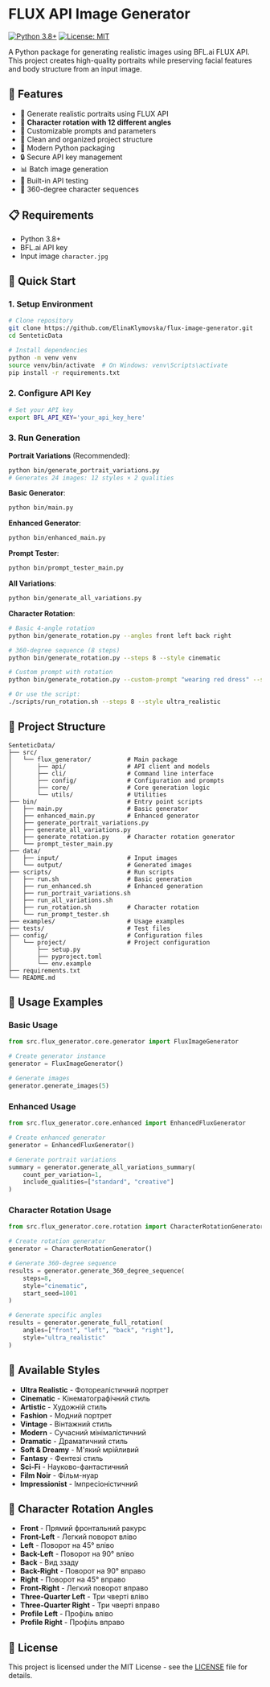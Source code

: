 # FLUX API Image Generator

[![Python 3.8+](https://img.shields.io/badge/python-3.8+-blue.svg)](https://www.python.org/downloads/)
[![License: MIT](https://img.shields.io/badge/License-MIT-yellow.svg)](https://opensource.org/licenses/MIT)

A Python package for generating realistic images using BFL.ai FLUX API. This project creates high-quality portraits while preserving facial features and body structure from an input image.

## 🌟 Features

- 🎨 Generate realistic portraits using FLUX API
- 🔄 **Character rotation with 12 different angles**
- 🔧 Customizable prompts and parameters
- 📁 Clean and organized project structure
- 🐍 Modern Python packaging
- 🔒 Secure API key management
- 📊 Batch image generation
- 🧪 Built-in API testing
- 🎯 360-degree character sequences

## 📋 Requirements

- Python 3.8+
- BFL.ai API key
- Input image `character.jpg`

## 🚀 Quick Start

### 1. Setup Environment

```bash
# Clone repository
git clone https://github.com/ElinaKlymovska/flux-image-generator.git
cd SenteticData

# Install dependencies
python -m venv venv
source venv/bin/activate  # On Windows: venv\Scripts\activate
pip install -r requirements.txt
```

### 2. Configure API Key

```bash
# Set your API key
export BFL_API_KEY='your_api_key_here'
```

### 3. Run Generation

**Portrait Variations** (Recommended):
```bash
python bin/generate_portrait_variations.py
# Generates 24 images: 12 styles × 2 qualities
```

**Basic Generator**:
```bash
python bin/main.py
```

**Enhanced Generator**:
```bash
python bin/enhanced_main.py
```

**Prompt Tester**:
```bash
python bin/prompt_tester_main.py
```

**All Variations**:
```bash
python bin/generate_all_variations.py
```

**Character Rotation**:
```bash
# Basic 4-angle rotation
python bin/generate_rotation.py --angles front left back right

# 360-degree sequence (8 steps)
python bin/generate_rotation.py --steps 8 --style cinematic

# Custom prompt with rotation
python bin/generate_rotation.py --custom-prompt "wearing red dress" --style fashion

# Or use the script:
./scripts/run_rotation.sh --steps 8 --style ultra_realistic
```

## 📁 Project Structure

```
SenteticData/
├── src/
│   └── flux_generator/          # Main package
│       ├── api/                 # API client and models
│       ├── cli/                 # Command line interface
│       ├── config/              # Configuration and prompts
│       ├── core/                # Core generation logic
│       └── utils/               # Utilities
├── bin/                         # Entry point scripts
│   ├── main.py                  # Basic generator
│   ├── enhanced_main.py         # Enhanced generator
│   ├── generate_portrait_variations.py
│   ├── generate_all_variations.py
│   ├── generate_rotation.py     # Character rotation generator
│   └── prompt_tester_main.py
├── data/
│   ├── input/                   # Input images
│   └── output/                  # Generated images
├── scripts/                     # Run scripts
│   ├── run.sh                   # Basic generation
│   ├── run_enhanced.sh          # Enhanced generation
│   ├── run_portrait_variations.sh
│   ├── run_all_variations.sh
│   ├── run_rotation.sh          # Character rotation
│   └── run_prompt_tester.sh
├── examples/                    # Usage examples
├── tests/                       # Test files
├── config/                      # Configuration files
│   └── project/                 # Project configuration
│       ├── setup.py
│       ├── pyproject.toml
│       └── env.example
├── requirements.txt
└── README.md
```

## 🎯 Usage Examples

### Basic Usage

```python
from src.flux_generator.core.generator import FluxImageGenerator

# Create generator instance
generator = FluxImageGenerator()

# Generate images
generator.generate_images(5)
```

### Enhanced Usage

```python
from src.flux_generator.core.enhanced import EnhancedFluxGenerator

# Create enhanced generator
generator = EnhancedFluxGenerator()

# Generate portrait variations
summary = generator.generate_all_variations_summary(
    count_per_variation=1,
    include_qualities=["standard", "creative"]
)
```

### Character Rotation Usage

```python
from src.flux_generator.core.rotation import CharacterRotationGenerator

# Create rotation generator
generator = CharacterRotationGenerator()

# Generate 360-degree sequence
results = generator.generate_360_degree_sequence(
    steps=8,
    style="cinematic",
    start_seed=1001
)

# Generate specific angles
results = generator.generate_full_rotation(
    angles=["front", "left", "back", "right"],
    style="ultra_realistic"
)
```

## 🎨 Available Styles

- **Ultra Realistic** - Фотореалістичний портрет
- **Cinematic** - Кінематографічний стиль
- **Artistic** - Художній стиль
- **Fashion** - Модний портрет
- **Vintage** - Вінтажний стиль
- **Modern** - Сучасний мінімалістичний
- **Dramatic** - Драматичний стиль
- **Soft & Dreamy** - М'який мрійливий
- **Fantasy** - Фентезі стиль
- **Sci-Fi** - Науково-фантастичний
- **Film Noir** - Фільм-нуар
- **Impressionist** - Імпресіоністичний

## 🔄 Character Rotation Angles

- **Front** - Прямий фронтальний ракурс
- **Front-Left** - Легкий поворот вліво
- **Left** - Поворот на 45° вліво
- **Back-Left** - Поворот на 90° вліво
- **Back** - Вид ззаду
- **Back-Right** - Поворот на 90° вправо
- **Right** - Поворот на 45° вправо
- **Front-Right** - Легкий поворот вправо
- **Three-Quarter Left** - Три чверті вліво
- **Three-Quarter Right** - Три чверті вправо
- **Profile Left** - Профіль вліво
- **Profile Right** - Профіль вправо

## 📝 License

This project is licensed under the MIT License - see the [LICENSE](docs/LICENSE) file for details. 